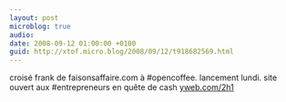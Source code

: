 ```yaml
---
layout: post
microblog: true
audio: 
date: 2008-09-12 01:00:00 +0100
guid: http://xtof.micro.blog/2008/09/12/t918682569.html
---
```

croisé frank de faisonsaffaire.com à #opencoffee. lancement lundi. site ouvert aux #entrepreneurs en quête de cash [yweb.com/2h1](http://yweb.com/2h1)
